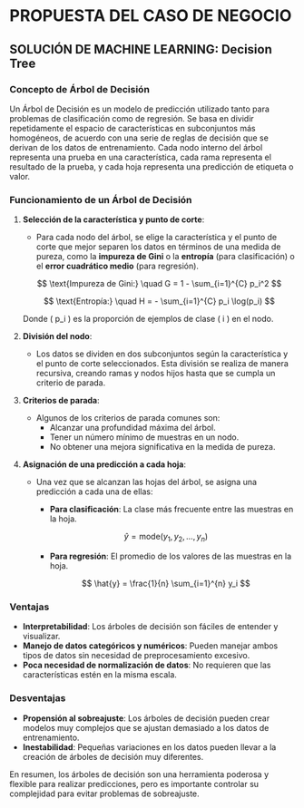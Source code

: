 # **PROPUESTA DEL CASO DE NEGOCIO**
## **SOLUCIÓN DE MACHINE LEARNING: Decision Tree**

### Concepto de Árbol de Decisión

Un Árbol de Decisión es un modelo de predicción utilizado tanto para problemas de clasificación como de regresión. Se basa en dividir repetidamente el espacio de características en subconjuntos más homogéneos, de acuerdo con una serie de reglas de decisión que se derivan de los datos de entrenamiento. Cada nodo interno del árbol representa una prueba en una característica, cada rama representa el resultado de la prueba, y cada hoja representa una predicción de etiqueta o valor.

### Funcionamiento de un Árbol de Decisión

1. **Selección de la característica y punto de corte**:
    - Para cada nodo del árbol, se elige la característica y el punto de corte que mejor separen los datos en términos de una medida de pureza, como la **impureza de Gini** o la **entropía** (para clasificación) o el **error cuadrático medio** (para regresión).

    $$
    \text{Impureza de Gini:} \quad G = 1 - \sum_{i=1}^{C} p_i^2
    $$

    $$
    \text{Entropía:} \quad H = - \sum_{i=1}^{C} p_i \log(p_i)
    $$

    Donde \( p_i \) es la proporción de ejemplos de clase \( i \) en el nodo.

2. **División del nodo**:
    - Los datos se dividen en dos subconjuntos según la característica y el punto de corte seleccionados. Esta división se realiza de manera recursiva, creando ramas y nodos hijos hasta que se cumpla un criterio de parada.

3. **Criterios de parada**:
    - Algunos de los criterios de parada comunes son:
        - Alcanzar una profundidad máxima del árbol.
        - Tener un número mínimo de muestras en un nodo.
        - No obtener una mejora significativa en la medida de pureza.

4. **Asignación de una predicción a cada hoja**:
    - Una vez que se alcanzan las hojas del árbol, se asigna una predicción a cada una de ellas:
        - **Para clasificación**: La clase más frecuente entre las muestras en la hoja.

        $$
        \hat{y} = \text{mode}(y_1, y_2, \ldots, y_n)
        $$

        - **Para regresión**: El promedio de los valores de las muestras en la hoja.

        $$
        \hat{y} = \frac{1}{n} \sum_{i=1}^{n} y_i
        $$

### Ventajas

- **Interpretabilidad**: Los árboles de decisión son fáciles de entender y visualizar.
- **Manejo de datos categóricos y numéricos**: Pueden manejar ambos tipos de datos sin necesidad de preprocesamiento excesivo.
- **Poca necesidad de normalización de datos**: No requieren que las características estén en la misma escala.

### Desventajas

- **Propensión al sobreajuste**: Los árboles de decisión pueden crear modelos muy complejos que se ajustan demasiado a los datos de entrenamiento.
- **Inestabilidad**: Pequeñas variaciones en los datos pueden llevar a la creación de árboles de decisión muy diferentes.

En resumen, los árboles de decisión son una herramienta poderosa y flexible para realizar predicciones, pero es importante controlar su complejidad para evitar problemas de sobreajuste.
